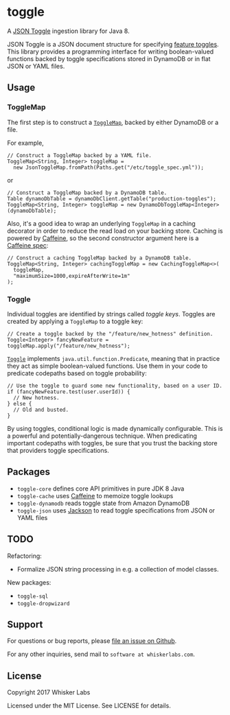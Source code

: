 # toggle

A
[JSON Toggle](https://evanmeagher.net/2017/02/introducing-json-toggle)
ingestion library for Java 8.

JSON Toggle is a JSON document structure for specifying
[feature toggles](http://martinfowler.com/articles/feature-toggles.html). This
library provides a programming interface for writing boolean-valued
functions backed by toggle specifications stored in DynamoDB or in
flat JSON or YAML files.

## Usage

### ToggleMap

The first step is to construct a
[`ToggleMap`](toggle-core/src/main/java/com/whiskerlabs/toggle/ToggleMap.java),
backed by either DynamoDB or a file.

For example,

```
// Construct a ToggleMap backed by a YAML file.
ToggleMap<String, Integer> toggleMap =
  new JsonToggleMap.fromPath(Paths.get("/etc/toggle_spec.yml"));
```

or

```
// Construct a ToggleMap backed by a DynamoDB table.
Table dynamoDbTable = dynamoDbClient.getTable("production-toggles");
ToggleMap<String, Integer> toggleMap = new DynamoDbToggleMap<Integer>(dynamoDbTable);
```

Also, it's a good idea to wrap an underlying `ToggleMap` in a caching
decorator in order to reduce the read load on your backing
store. Caching is powered by
[Caffeine](https://github.com/ben-manes/caffeine), so the second
constructor argument here is a [Caffeine spec](https://static.javadoc.io/com.github.ben-manes.caffeine/caffeine/2.3.5/com/github/benmanes/caffeine/cache/CaffeineSpec.html):

```
// Construct a caching ToggleMap backed by a DynamoDB table.
ToggleMap<String, Integer> cachingToggleMap = new CachingToggleMap<>(
  toggleMap,
  "maximumSize=1000,expireAfterWrite=1m"
);
```

### Toggle

Individual toggles are identified by strings called _toggle
keys_. Toggles are created by applying a `ToggleMap` to a toggle key:

```
// Create a toggle backed by the "/feature/new_hotness" definition.
Toggle<Integer> fancyNewFeature = toggleMap.apply("/feature/new_hotness");
```

[`Toggle`](toggle-core/src/main/java/com/whiskerlabs/toggle/Toggle.java)
implements `java.util.function.Predicate`, meaning that in practice
they act as simple boolean-valued functions. Use them in your code to
predicate codepaths based on toggle probability:

```
// Use the toggle to guard some new functionality, based on a user ID.
if (fancyNewFeature.test(user.userId)) {
  // New hotness.
} else {
  // Old and busted.
}
```

By using toggles, conditional logic is made dynamically
configurable. This is a powerful and potentially-dangerous
technique. When predicating important codepaths with toggles, be sure
that you trust the backing store that providers toggle specifications.

## Packages

- `toggle-core` defines core API primitives in pure JDK 8 Java
- `toggle-cache` uses
  [Caffeine](https://github.com/ben-manes/caffeine) to memoize toggle
  lookups
- `toggle-dynamodb` reads toggle state from Amazon DynamoDB
- `toggle-json` uses [Jackson](https://github.com/FasterXML/jackson)
  to read toggle specifications from JSON or YAML files

## TODO

Refactoring:

- Formalize JSON string processing in e.g. a collection of model
  classes.

New packages:

- `toggle-sql`
- `toggle-dropwizard`

## Support

For questions or bug reports, please
[file an issue on Github](https://github.com/whiskerlabs/toggle/issues).

For any other inquiries, send mail to `software at whiskerlabs.com`.

## License

Copyright 2017 Whisker Labs

Licensed under the MIT License. See LICENSE for details.
